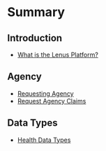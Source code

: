 # Summary

## Introduction

* [What is the Lenus Platform?](README.md)

## Agency

* [Requesting Agency](agency/requesting-agency.md)
* [Request Agency Claims](agency/request-agency-claims.md)

## Data Types

* [Health Data Types](data-types/README.md)


